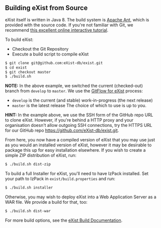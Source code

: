 Building eXist from Source
--------------------------

eXist itself is written in Java 8. The build system is [Apache Ant](http://ant.apache.org/ "The Apache Ant Project"), which is provided with the source code. If you're not familiar with Git, we recommend [this excellent online interactive tutorial](http://try.github.io).

To build eXist:

- Checkout the Git Repository
- Execute a build script to compile eXist

```bash
$ git clone git@github.com:eXist-db/exist.git
$ cd exist
$ git checkout master
$ ./build.sh
```

**NOTE:** 
In the above example, we switched the current (checked-out) branch from `develop` to `master`. We use the [GitFlow for eXist](#contributing-to-exist) process:
- `develop` is the current (and stable) work-in-progress (the next release)
- `master` is the latest release
The choice of which to use is up to you.

**HINT:** 
In the example above, we use the SSH form of the GitHub repo URL to clone eXist. However, if you're behind a HTTP proxy and your organisation doesn't allow outgoing SSH connections, try the HTTPS URL for our GitHub repo <https://github.com/eXist-db/exist.git>.

From here, you now have a compiled version of eXist that you may use just as you would an installed version of eXist, however it may be desirable to package this up for easy installation elsewhere. If you wish to create a simple ZIP distribution of eXist, run:

```bash
$ ./build.sh dist-zip
```

To build a full Installer for eXist, you'll need to have IzPack installed. Set your path to IzPack in `exist/build.properties` and run:

```bash
$ ./build.sh installer
```

Otherwise, you may wish to deploy eXist into a Web Application Server as a WAR file. We provide a build for that, too:

```bash
$ ./build.sh dist-war
```

For more build options, see the [eXist Build Documentation](http://www.exist-db.org/exist/apps/doc/exist-building.xml "How to build eXist").
